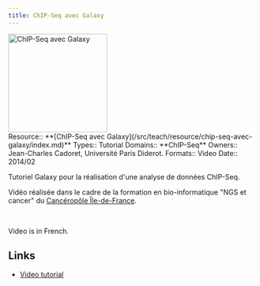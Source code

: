 ```yaml
---
title: ChIP-Seq avec Galaxy
---
```

<div class='center'>
<a href='https://youtu.be/qgiH4h52HYc'><img src="/src/teach/resource/chip-seq-avec-galaxy/ChIP-SeqAvecGalaxyVideo.png" alt="ChIP-Seq avec Galaxy" height="200" /></a>
</div>





<div class='deploymentbox'>
 Resource:: **[ChIP-Seq avec Galaxy](/src/teach/resource/chip-seq-avec-galaxy/index.md)**
 Types:: Tutorial
 Domains:: **ChIP-Seq** 
 Owners:: Jean-Charles Cadoret, Université Paris Diderot.
 Formats:: Video
 Date:: 2014/02
</div>

Tutoriel Galaxy pour la réalisation d'une analyse de données ChIP-Seq.

Vidéo réalisée dans le cadre de la formation en bio-informatique "NGS et cancer" du [Cancéropôle Île-de-France](http://www.canceropole-idf.fr/).

<br />

Video is in French.  

## Links

* [Video  tutorial](https://youtu.be/qgiH4h52HYc)
